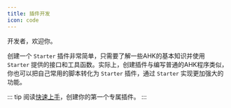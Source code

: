 ```yaml
---
title: 插件开发
icon: code
---
```


开发者，欢迎你。

创建一个 `Starter` 插件非常简单，只需要了解一些AHK的基本知识并使用 `Starter` 提供的接口和工具函数。实际上，创建插件与编写普通的AHK程序类似，你也可以把自己常用的脚本转化为 `Starter` 插件，通过 `Starter` 实现更加强大的功能。

::: tip
阅读[快速上手](./get-started/)，创建你的第一个专属插件。
:::